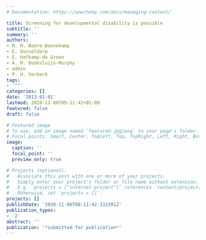 ```yaml
---
# Documentation: https://wowchemy.com/docs/managing-content/

title: Screening for developmental disability is possible
subtitle: ''
summary: ''
authors:
- M. M. Boere-Boonekamp
- E. Dusseldorp
- E. Hafkamp-de Groen
- A. M. Oudesluijs-Murphy
- admin
- P. H. Verkerk
tags:
- '""'
categories: []
date: '2013-01-01'
lastmod: 2020-11-06T09:11:42+01:00
featured: false
draft: false

# Featured image
# To use, add an image named `featured.jpg/png` to your page's folder.
# Focal points: Smart, Center, TopLeft, Top, TopRight, Left, Right, BottomLeft, Bottom, BottomRight.
image:
  caption: ''
  focal_point: ''
  preview_only: true

# Projects (optional).
#   Associate this post with one or more of your projects.
#   Simply enter your project's folder or file name without extension.
#   E.g. `projects = ["internal-project"]` references `content/project/deep-learning/index.md`.
#   Otherwise, set `projects = []`.
projects: []
publishDate: '2020-11-06T08:11:42.132391Z'
publication_types:
- '2'
abstract: ''
publication: '*submitted for publication*'
---
```

